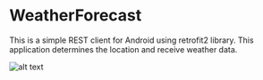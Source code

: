 # WeatherForecast

This is a simple REST client for Android using retrofit2 library.
This application determines the location and receive weather data.

![alt text](screenshots/device.png "screen of android client")
